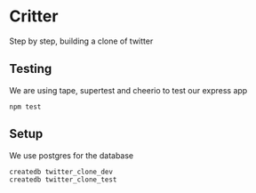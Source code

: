 # Critter
Step by step, building a clone of twitter


## Testing
We are using tape, supertest and cheerio to test our express app
```
npm test
```

## Setup
We use postgres for the database
```
createdb twitter_clone_dev
createdb twitter_clone_test
```
